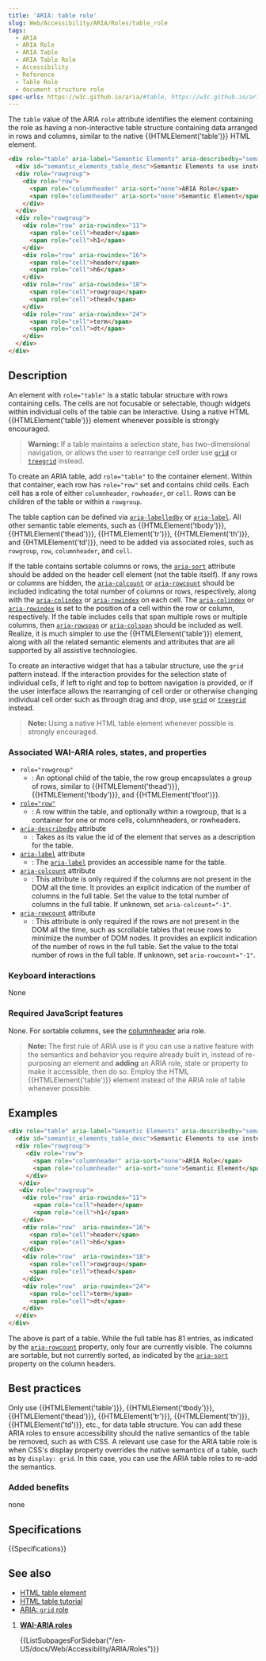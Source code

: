 ```yaml
---
title: 'ARIA: table role'
slug: Web/Accessibility/ARIA/Roles/table_role
tags:
  - ARIA
  - ARIA Role
  - ARIA Table
  - ARIA Table Role
  - Accessibility
  - Reference
  - Table Role
  - document structure role
spec-urls: https://w3c.github.io/aria/#table, https://w3c.github.io/aria-practices/#table
---
```

The `table` value of the ARIA `role` attribute identifies the element containing the role as having a non-interactive table structure containing data arranged in rows and columns, similar to the native {{HTMLElement('table')}} HTML element.

```html
<div role="table" aria-label="Semantic Elements" aria-describedby="semantic_elements_table_desc" aria-rowcount="81">
  <div id="semantic_elements_table_desc">Semantic Elements to use instead of ARIA's roles</div>
  <div role="rowgroup">
    <div role="row">
      <span role="columnheader" aria-sort="none">ARIA Role</span>
      <span role="columnheader" aria-sort="none">Semantic Element</span>
    </div>
  </div>
  <div role="rowgroup">
    <div role="row" aria-rowindex="11">
      <span role="cell">header</span>
      <span role="cell">h1</span>
    </div>
    <div role="row" aria-rowindex="16">
      <span role="cell">header</span>
      <span role="cell">h6</span>
    </div>
    <div role="row" aria-rowindex="18">
      <span role="cell">rowgroup</span>
      <span role="cell">thead</span>
    </div>
    <div role="row" aria-rowindex="24">
      <span role="cell">term</span>
      <span role="cell">dt</span>
    </div>
  </div>
</div>
```

## Description

An element with `role="table"` is a static tabular structure with rows containing cells. The cells are not focusable or selectable, though widgets within individual cells of the table can be interactive. Using a native HTML {{HTMLElement('table')}} element whenever possible is strongly encouraged.

> **Warning:** If a table maintains a selection state, has two-dimensional navigation, or allows the user to rearrange cell order use [`grid`](/en-US/docs/Web/Accessibility/ARIA/Roles/grid_role) or [`treegrid`](/en-US/docs/Web/Accessibility/ARIA/Roles/treegrid_role) instead.

To create an ARIA table, add `role="table"` to the container element. Within that container, each row has `role="row"` set and contains child cells. Each cell has a role of either `columnheader`, `rowheader`, or `cell`. Rows can be children of the table or within a `rowgroup`.

The table caption can be defined via [`aria-labelledby`](/en-US/docs/Web/Accessibility/ARIA/Attributes/aria-labelledby) or [`aria-label`](/en-US/docs/Web/Accessibility/ARIA/Attributes/aria-label).  All other semantic table elements, such as {{HTMLElement('tbody')}}, {{HTMLElement('thead')}}, {{HTMLElement('tr')}}, {{HTMLElement('th')}}, and {{HTMLElement('td')}}, need to be added via associated roles, such as `rowgroup`, `row`, `columnheader`, and `cell`.

If the table contains sortable columns or rows, the [`aria-sort`](/en-US/docs/Web/Accessibility/ARIA/Attributes/aria-sort) attribute should be added on the header cell element (not the table itself). If any rows or columns are hidden, the [`aria-colcount`](/en-US/docs/Web/Accessibility/ARIA/Attributes/aria-colcount) or [`aria-rowcount`](/en-US/docs/Web/Accessibility/ARIA/Attributes/aria-rowcount) should be included indicating the total number of columns or rows, respectively, along with the [`aria-colindex`](/en-US/docs/Web/Accessibility/ARIA/Attributes/aria-colindex) or [`aria-rowindex`](/en-US/docs/Web/Accessibility/ARIA/Attributes/aria-rowindex) on each cell. The [`aria-colindex`](/en-US/docs/Web/Accessibility/ARIA/Attributes/aria-colindex) or [`aria-rowindex`](/en-US/docs/Web/Accessibility/ARIA/Attributes/aria-rowindex) is set to the position of a cell within the row or column, respectively. If the table includes cells that span multiple rows or multiple columns, then [`aria-rowspan`](/en-US/docs/Web/Accessibility/ARIA/Attributes/aria-rowspan) or [`aria-colspan`](/en-US/docs/Web/Accessibility/ARIA/Attributes/aria-colspan) should be included as well. Realize, it is much simpler to use the {{HTMLElement('table')}} element, along with all the related semantic elements and attributes that are all supported by all assistive technologies.

To create an interactive widget that has a tabular structure, use the `grid` pattern instead. If the interaction provides for the selection state of individual cells, if left to right and top to bottom navigation is provided, or if the user interface allows the rearranging of cell order or otherwise changing individual cell order such as through drag and drop, use [`grid`](/en-US/docs/Web/Accessibility/ARIA/Roles/grid_role) or [`treegrid`](/en-US/docs/Web/Accessibility/ARIA/Roles/treegrid_role) instead.

> **Note:** Using a native HTML table element whenever possible is strongly encouraged.

### Associated WAI-ARIA roles, states, and properties

- `role="rowgroup"`
  - : An optional child of the table, the row group encapsulates a group of rows, similar to {{HTMLElement('thead')}}, {{HTMLElement('tbody')}}, and {{HTMLElement('tfoot')}}.
- [`role="row"`](/en-US/docs/Web/Accessibility/ARIA/Roles/row_role)
  - : A row within the table, and optionally within a rowgroup, that is a container for one or more cells, columnheaders, or rowheaders.
- [`aria-describedby`](/en-US/docs/Web/Accessibility/ARIA/Attributes/aria-describedby) attribute
  - : Takes as its value the id of the element that serves as a description for the table.
- [`aria-label`](/en-US/docs/Web/Accessibility/ARIA/Attributes/aria-label) attribute
  - : The [`aria-label`](/en-US/docs/Web/Accessibility/ARIA/Attributes/aria-label) provides an accessible name for the table.
- [`aria-colcount`](/en-US/docs/Web/Accessibility/ARIA/Attributes/aria-colcount) attribute
  - : This attribute is only required if the columns are not present in the DOM all the time. It provides an explicit indication of the number of columns in the full table. Set the value to the total number of columns in the full table. If unknown, set `aria-colcount="-1"`.
- [`aria-rowcount`](/en-US/docs/Web/Accessibility/ARIA/Attributes/aria-rowcount) attribute
  - : This attribute is only required if the rows are not present in the DOM all the time, such as scrollable tables that reuse rows to minimize the number of DOM nodes. It provides an explicit indication of the number of rows in the full table. Set the value to the total number of rows in the full table. If unknown, set `aria-rowcount="-1"`.

### Keyboard interactions

None

### Required JavaScript features

None. For sortable columns, see the [columnheader](/en-US/docs/Web/Accessibility/ARIA/Roles/columnheader_role) aria role.

> **Note:** The first rule of ARIA use is if you can use a native feature with the semantics and behavior you require already built in, instead of re-purposing an element and **adding** an ARIA role, state or property to make it accessible, then do so. Employ the HTML {{HTMLElement('table')}} element instead of the ARIA role of table whenever possible.

## Examples

```html
<div role="table" aria-label="Semantic Elements" aria-describedby="semantic_elements_table_desc" aria-rowcount="81">
  <div id="semantic_elements_table_desc">Semantic Elements to use instead of ARIA's roles</div>
  <div role="rowgroup">
     <div role="row">
       <span role="columnheader" aria-sort="none">ARIA Role</span>
       <span role="columnheader" aria-sort="none">Semantic Element</span>
     </div>
   </div>
   <div role="rowgroup">
    <div role="row" aria-rowindex="11">
       <span role="cell">header</span>
       <span role="cell">h1</span>
    </div>
    <div role="row"  aria-rowindex="16">
      <span role="cell">header</span>
      <span role="cell">h6</span>
    </div>
    <div role="row"  aria-rowindex="18">
      <span role="cell">rowgroup</span>
      <span role="cell">thead</span>
    </div>
    <div role="row"  aria-rowindex="24">
      <span role="cell">term</span>
      <span role="cell">dt</span>
    </div>
  </div>
</div>
```

The above is part of a table. While the full table has 81 entries, as indicated by the [`aria-rowcount`](/en-US/docs/Web/Accessibility/ARIA/Attributes/aria-rowcount) property, only four are currently visible. The columns are sortable, but not currently sorted, as indicated by the [`aria-sort`](/en-US/docs/Web/Accessibility/ARIA/Attributes/aria-sort) property on the column headers.

## Best practices

Only use {{HTMLElement('table')}}, {{HTMLElement('tbody')}}, {{HTMLElement('thead')}}, {{HTMLElement('tr')}}, {{HTMLElement('th')}}, {{HTMLElement('td')}}, etc., for data table structure. You can add these ARIA roles to ensure accessibility should the native semantics of the table be removed, such as with CSS. A relevant use case for the ARIA table role is when CSS's display property overrides the native semantics of a table, such as by `display: grid`. In this case, you can use the ARIA table roles to re-add the semantics.

### Added benefits

none

## Specifications

{{Specifications}}

## See also

- [HTML table element](/en-US/docs/Learn/HTML/Tables/Advanced)
- [HTML table tutorial](/en-US/docs/Learn/HTML/Tables/Basics)
- [ARIA: `grid` role](/en-US/docs/Web/Accessibility/ARIA/Roles/grid_role)

<section id="Quick_links">

1. [**WAI-ARIA roles**](/en-US/docs/Web/Accessibility/ARIA/Roles)

    {{ListSubpagesForSidebar("/en-US/docs/Web/Accessibility/ARIA/Roles")}}

</section>
